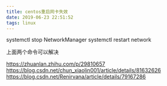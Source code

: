 ```yaml
---
title: centos重启网卡失效
date: 2019-06-23 22:51:52
tags: linux
---
```


systemctl stop NetworkManager
systemctl restart network

上面两个命令可以解决

https://zhuanlan.zhihu.com/p/29810657
https://blog.csdn.net/chun_xiaolin001/article/details/81632626
https://blog.csdn.net/Renirvana/article/details/79167286